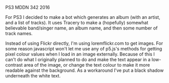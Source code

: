 PS3 MDDN 342 2016

For PS3 I decided to make a bot which generates an album (with an artist, and a list of tracks).
It uses Tracery to make a (hopefully) somewhat believable band/singer name, an album name, and then some number of track names.

Instead of using Flickr directly, I'm using loremflickr.com to get images. For some reason javascript won't let me use any of p5.js's methods for getting pixel colour values when I load in an image externally. Because of this I can't do what I originally planned to do and make the text appear in a low-contrast area of the image, or change the text colour to make it more readable against the background. As a workaround I've put a black shadow underneath the white text.